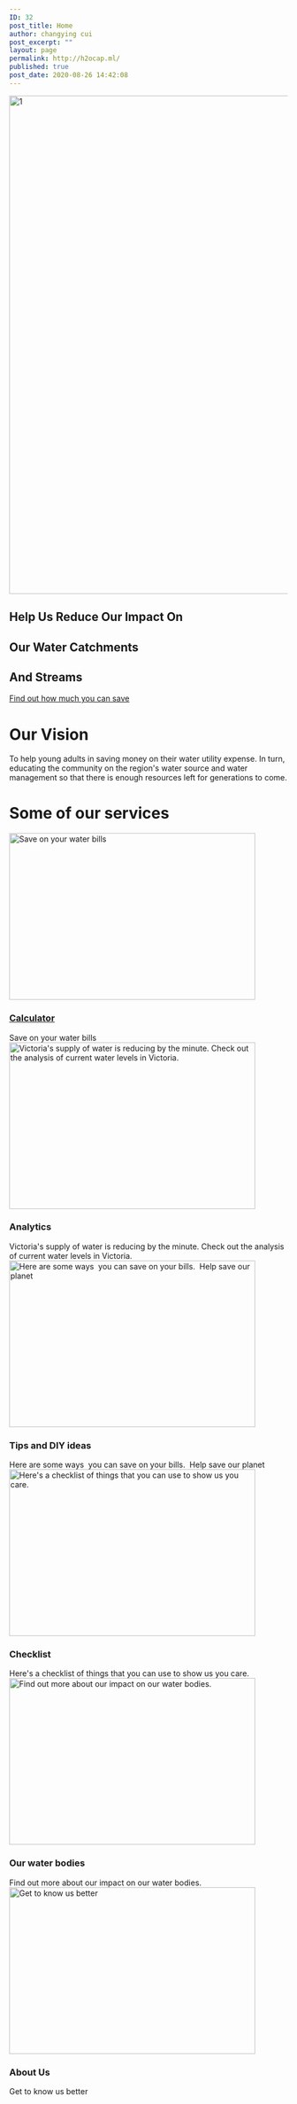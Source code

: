 ```yaml
---
ID: 32
post_title: Home
author: changying cui
post_excerpt: ""
layout: page
permalink: http://h2ocap.ml/
published: true
post_date: 2020-08-26 14:42:08
---
```

<!-- wp:themify-builder/canvas /-->

<!-- wp:paragraph -->
<p></p>
<!-- /wp:paragraph --><!--themify_builder_static--><img loading="lazy" width="1600" height="900" src="http://h2ocap.ml/wp-content/uploads/2020/08/1.jpg" title="1" alt="1" srcset="http://h2ocap.ml/wp-content/uploads/2020/08/1.jpg 1600w, http://h2ocap.ml/wp-content/uploads/2020/08/1-300x169.jpg 300w, http://h2ocap.ml/wp-content/uploads/2020/08/1-1024x576.jpg 1024w, http://h2ocap.ml/wp-content/uploads/2020/08/1-768x432.jpg 768w, http://h2ocap.ml/wp-content/uploads/2020/08/1-1536x864.jpg 1536w" sizes="(max-width: 1600px) 100vw, 1600px" />
<h2><strong>Help Us Reduce </strong><strong>Our Impact On </strong></h2> <h2><strong>Our Water Catchments </strong></h2> <h2><strong>And Streams</strong></h2>
<a href="http://h2ocap.ml/calculator/" > Find out how much you can save </a>

<h1>Our Vision<br/></h1>
To help young adults in saving money on their water utility expense. In turn, educating the community on the region's water source and water management so that there is enough resources left for generations to come.

<h1>Some of our services<br/></h1>
<a href="http://h2ocap.ml/calculator" > <img loading="lazy" src="http://h2ocap.ml/wp-content/uploads/2020/08/concept-economy-with-piggy-bank-calculator_23-2148525309-445x301.jpg" width="445" height="301" title="Calculator" alt="Save on your water bills" /> </a> <h3> <a href="http://h2ocap.ml/calculator" > Calculator </a> </h3> Save on your water bills
<img loading="lazy" src="http://h2ocap.ml/wp-content/uploads/2020/08/chart-2785962_1920-1024x678-445x301.jpg" width="445" height="301" title="Analytics" alt="Victoria&#039;s supply of water is reducing by the minute. Check out the analysis of current water levels in Victoria." /> <h3> Analytics </h3> Victoria's supply of water is reducing by the minute. Check out the analysis of current water levels in Victoria.
<img loading="lazy" src="http://h2ocap.ml/wp-content/uploads/2020/08/diy-617763_1920-1024x683-445x301.jpg" width="445" height="301" title="Tips and DIY ideas" alt="Here are some ways  you can save on your bills.  Help save our planet" /> <h3> Tips and DIY ideas </h3> Here are some ways  you can save on your bills.  Help save our planet
<img loading="lazy" src="http://h2ocap.ml/wp-content/uploads/2020/08/316915-P8VD0O-226-1024x683-445x301.jpg" width="445" height="301" title="Checklist" alt="Here&#039;s a checklist of things that you can use to show us you care." /> <h3> Checklist </h3> Here's a checklist of things that you can use to show us you care.
<img loading="lazy" src="http://h2ocap.ml/wp-content/uploads/2020/08/9312-1024x819-445x301.jpg" width="445" height="301" title="Our water bodies" alt="Find out more about our impact on our water bodies." /> <h3> Our water bodies </h3> Find out more about our impact on our water bodies.
<img loading="lazy" src="http://h2ocap.ml/wp-content/uploads/2020/08/155638-OUET39-141-1024x684-445x301.jpg" width="445" height="301" title="About Us" alt="Get to know us better" /> <h3> About Us </h3> Get to know us better<!--/themify_builder_static-->